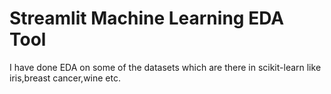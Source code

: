 # Streamlit Machine Learning EDA Tool

I have done EDA on some of the datasets which are there in scikit-learn like iris,breast cancer,wine etc.